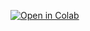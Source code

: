 [![Open in Colab](https://colab.research.google.com/assets/colab-badge.svg)](https://colab.research.google.com/github/fem-on-colab/fem-on-colab.github.io/blob/gh-pages/tests/h5py/test.ipynb)
